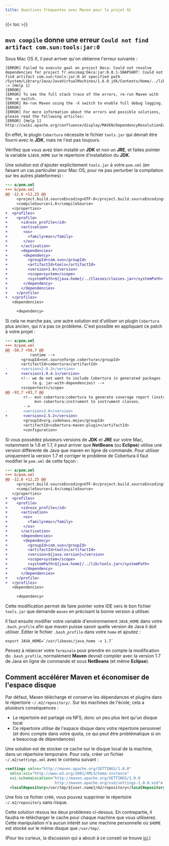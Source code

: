 ```yaml
---
title: Questions fréquentes avec Maven pour le projet GL
---
```


{{< toc >}}

## `mvn compile` donne une erreur `Could not find artifact com.sun:tools:jar:0`

Sous Mac OS X, il peut arriver qu'on obtienne l'erreur suivante :

```
[ERROR] Failed to execute goal on project Deca: Could not resolve dependencies for project fr.ensimag:Deca:jar:0.0.1-SNAPSHOT: Could not find artifact com.sun:tools:jar:0 at specified path /System/Library/Java/JavaVirtualMachines/1.6.0.jdk/Contents/Home/../lib/tools.jar -> [Help 1]
[ERROR]
[ERROR] To see the full stack trace of the errors, re-run Maven with the -e switch.
[ERROR] Re-run Maven using the -X switch to enable full debug logging.
[ERROR]
[ERROR] For more information about the errors and possible solutions, please read the following articles:
[ERROR] [Help 1] http://cwiki.apache.org/confluence/display/MAVEN/DependencyResolutionException
```

En effet, le plugin `Cobertura` nécessite le fichier `tools.jar` qui devrait être fourni avec le
**JDK**, mais ne l'est pas toujours.

Vérifiez que vous avez bien installé un **JDK** et non un **JRE**, et faites pointer la variable
`$JAVA_HOME` sur le répertoire d'installation du **JDK**.

Une solution est d'ajouter explicitement `tools.jar` à votre `pom.xml` (en faisant un cas
particulier pour Mac OS, pour ne pas perturber la compilation sur les autres plateformes) :

```Diff
--- a/pom.xml
+++ b/pom.xml
@@ -12,6 +12,25 @@
     <project.build.sourceEncoding>UTF-8</project.build.sourceEncoding>
     <compileSource>1.6</compileSource>
   </properties>
+  <profiles>
+    <profile>
+      <id>osx_profile</id>
+      <activation>
+       <os>
+         <family>mac</family>
+       </os>
+      </activation>
+      <dependencies>
+       <dependency>
+         <groupId>com.sun</groupId>
+         <artifactId>tools</artifactId>
+         <version>1.6</version>
+         <scope>system</scope>
+         <systemPath>${java.home}/../Classes/classes.jar</systemPath>
+       </dependency>
+      </dependencies>
+    </profile>
+  </profiles>
   <dependencies>

     <dependency>
```

Si cela ne marche pas, une autre solution est d'utiliser un plugin `Cobertura` plus ancien, qui n'a
pas ce problème.
C'est possible en appliquant ce patch à votre projet :

```Diff
--- a/pom.xml
+++ b/pom.xml
@@ -50,7 +50,7 @@
           runtime -->
       <groupId>net.sourceforge.cobertura</groupId>
       <artifactId>cobertura</artifactId>
-      <version>2.0.3</version>
+      <version>1.9.4.1</version>
       <!-- we do not want to include Cobertura in generated packages
            (e.g. jar-with-dependencies) -->
       <scope>test</scope>
@@ -93,7 +93,7 @@
        <!-- mvn cobertura:cobertura to generate coverage report (instrument, test and report)
             mvn cobertura:instrument to instrument classes.
        -->
-       <version>2.6</version>
+       <version>2.5.2</version>
        <groupId>org.codehaus.mojo</groupId>
        <artifactId>cobertura-maven-plugin</artifactId>
        <configuration>
```

Si vous possédez plusieurs versions de **JDK** et **JRE** sur votre Mac, notamment la 1.6 et 1.7, il
peut arriver que **NetBeans** (ou **Eclipse**) utilise une version différente de Java que maven en
ligne de commande.
Pour utiliser uniquement la version 1.7 et corriger le problème de Cobertura il faut modifier le
`pom.xml` de cette façon :
```Diff
--- a/pom.xml
+++ b/pom.xml
@@ -12,6 +12,25 @@
     <project.build.sourceEncoding>UTF-8</project.build.sourceEncoding>
     <compileSource>1.6</compileSource>
   </properties>
+  <profiles>
+    <profile>
+      <id>osx_profile</id>
+      <activation>
+       <os>
+         <family>mac</family>
+       </os>
+      </activation>
+      <dependencies>
+       <dependency>
+         <groupId>com.sun</groupId>
+         <artifactId>tools</artifactId>
+         <version>${java.version}</version>
+         <scope>system</scope>
+         <systemPath>${java.home}/../lib/tools.jar</systemPath>
+       </dependency>
+      </dependencies>
+    </profile>
+  </profiles>
   <dependencies>

     <dependency>
```

Cette modification permet de faire pointer votre IDE vers le bon fichier `tools.jar` que demande
`maven` en précisant la bonne version à utiliser.

Il faut ensuite modifier votre variable d'environnement `JAVA_HOME` dans votre `.bash_profile` afin
que maven puisse savoir quelle version de Java il doit utiliser.
Éditer le fichier `.bash_profile` dans votre `home` et ajoutez :

```Shell
export JAVA_HOME=`/usr/libexec/java_home -v 1.7`
```

Pensez à relancer votre `Terminale` pour prendre en compte la modification du `.bash_profile`,
normalement **Maven** devrait compiler avec la version 1.7 de Java en ligne de commande et sous
**NetBeans** (et même **Eclipse**).

## Comment accélérer Maven et économiser de l'espace disque

Par défaut, Maven télécharge et conserve les dépendances et plugins dans le répertoire
`~/.m2/repository/`.
Sur les machines de l'école, cela a plusieurs conséquences :
* Le répertoire est partagé via NFS, donc un peu plus lent qu'un disque local
* Ce répertoire utilise de l'espace disque dans votre répertoire personnel (et donc compte dans
votre quota, ce qui peut être problématique si on a beaucoup de dépendances)

Une solution est de stocker ce cache sur le disque local de la machine, dans un répertoire
temporaire.
Pour cela, créer un fichier `~/.m2/settings.xml` avec le contenu suivant :

```XML
<settings xmlns="http://maven.apache.org/SETTINGS/1.0.0"
  xmlns:xsi="http://www.w3.org/2001/XMLSchema-instance"
  xsi:schemaLocation="http://maven.apache.org/SETTINGS/1.0.0
                      http://maven.apache.org/xsd/settings-1.0.0.xsd">
  <localRepository>/var/tmp/${user.name}/m2/repository</localRepository>
```

Une fois ce fichier créé, vous pouvez supprimer le répertoire `~/.m2/repository` sans risque.

Cette solution résous les deux problèmes ci-dessus.
En contrepartie, il faudra re-télécharger le cache pour chaque machine que vous utiliserez.
Cette manipulation n'a aucun intérêt sur une machine personnelle où `$HOME` est stocké sur le même
disque que `/var/tmp/`.

(Pour les curieux, la discussion qui a abouti à ce conseil se trouve
[ici](http://thread.gmane.org/gmane.comp.jakarta.turbine.maven.user/131606).)

